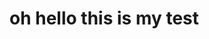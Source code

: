 <!-- TITLE: home -->

<!-- TITLE: wikijs/home -->

<!-- TITLE: wikijs/home.md -->

<!-- TITLE: Home -->







<!-- SUBTITLE: A quick summary of Home -->















# oh hello this is my test